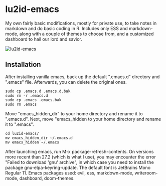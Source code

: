 # lu2id-emacs

My own fairly basic modifications, mostly for private use, to take notes in markdown and do basic coding in R. Includes only ESS and markdown-mode, along with a couple of themes to choose from, and a customized dashboard to hail our lord and savior.

![lu2id-emacs](https://user-images.githubusercontent.com/87900554/164890601-40b69b93-c0fe-4ed7-8901-c1f772f81a5f.png)

## Installation

After installing vanilla emacs, back up the default ".emacs.d" directory and ".emacs" file. Afterwards, you can delete the original ones.

```
sudo cp .emacs.d .emacs.d.bak
sudo rm -r .emacs.d
sudo cp .emacs .emacs.bak
sudo rm .emacs
```

Move "emacs_hidden_dir" to your home directory and rename it to ".emacs.d". Next, move "emacs_hidden to your home directory and rename it to ".emacs".

```
cd lu2id-emacs/
mv emacs_hidden_dir ~/.emacs.d
mv emacs_hidden ~/.emacs

```
After launching emacs, run M-x package-refresh-contents. On versions more recent than 27.2 (which is what I use), you may encounter the error "Failed to download 'gnu' archive", in which case you need to install the package gnu-elpa-keyring-update. The default font is JetBrains Mono Regular 11. Emacs packages used: evil, ess, markdown-mode, writeroom-mode, dashboard, doom-themes.
